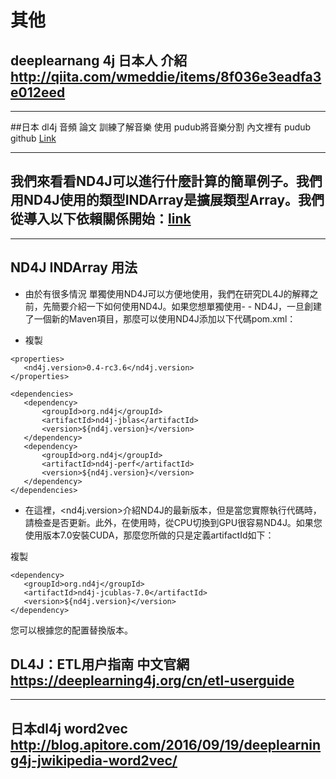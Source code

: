 # 其他

## deeplearnang 4j  日本人 介紹 http://qiita.com/wmeddie/items/8f036e3eadfa3e012eed

---

##日本 dl4j  音頻 論文 訓練了解音樂  使用 pudub將音樂分割 內文裡有 pudub github [Link](http://qiita.com/himono/items/a94969e35fa8d71f876c)

---

## 我們來看看ND4J可以進行什麼計算的簡單例子。我們用ND4J使用的類型INDArray是擴展類型Array。我們從導入以下依賴關係開始：[link](http://nd4j.org/documentation.html)

---

## ND4J  INDArray  用法

- 由於有很多情況 單獨使用ND4J可以方便地使用，我們在研究DL4J的解釋之前，先簡要介紹一下如何使用ND4J。如果您想單獨使用- - ND4J，一旦創建了一個新的Maven項目，那麼可以使用ND4J添加以下代碼pom.xml：

* 複製

```
<properties>
   <nd4j.version>0.4-rc3.6</nd4j.version>
</properties>

<dependencies>
   <dependency>
       <groupId>org.nd4j</groupId>
       <artifactId>nd4j-jblas</artifactId>
       <version>${nd4j.version}</version>
   </dependency>
   <dependency>
       <groupId>org.nd4j</groupId>
       <artifactId>nd4j-perf</artifactId>
       <version>${nd4j.version}</version>
   </dependency>
</dependencies>
```

- 在這裡，<nd4j.version>介紹ND4J的最新版本，但是當您實際執行代碼時，請檢查是否更新。此外，在使用時，從CPU切換到GPU很容易ND4J。如果您使用版本7.0安裝CUDA，那麼您所做的只是定義artifactId如下：

複製
```
<dependency>
   <groupId>org.nd4j</groupId>
   <artifactId>nd4j-jcublas-7.0</artifactId>
   <version>${nd4j.version}</version>
</dependency>
```
您可以<artifactId>根據您的配置替換版本。


## DL4J：ETL用户指南 中文官網 https://deeplearning4j.org/cn/etl-userguide

---

## 日本dl4j word2vec http://blog.apitore.com/2016/09/19/deeplearning4j-jwikipedia-word2vec/